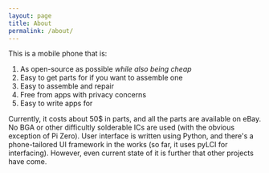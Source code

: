```yaml
---
layout: page
title: About
permalink: /about/
---
```


This is a mobile phone that is:  
1) As open-source as possible *while also being cheap*  
2) Easy to get parts for if you want to assemble one  
3) Easy to assemble and repair  
4) Free from apps with privacy concerns  
5) Easy to write apps for  

Currently, it costs about 50$ in parts, and all the parts are available on eBay. No BGA or other difficultly solderable ICs are used (with the obvious exception of Pi Zero). User interface is written using Python, and there's a phone-tailored UI framework in the works (so far, it uses pyLCI for interfacing). However, even current state of it is further that other projects have come.
